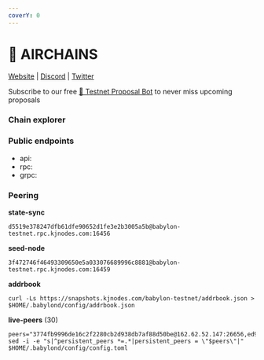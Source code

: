 ```yaml
---
coverY: 0
---
```


# 🚀 AIRCHAINS



[Website](https://babylonchain.io/) | [Discord](https://discord.gg/babylonglobal) | [Twitter](https://twitter.com/babylon\_chain)

Subscribe to our free [🤖 Testnet Proposal Bot](https://t.me/kjnodes\_testnet\_proposal\_bot) to never miss upcoming proposals

### Chain explorer <a href="#chain-explorer" id="chain-explorer"></a>



### Public endpoints <a href="#public-endpoints" id="public-endpoints"></a>

* api:&#x20;
* rpc:&#x20;
* grpc:

### Peering <a href="#peering" id="peering"></a>

**state-sync**

```
d5519e378247dfb61dfe90652d1fe3e2b3005a5b@babylon-testnet.rpc.kjnodes.com:16456
```

**seed-node**

```
3f472746f46493309650e5a033076689996c8881@babylon-testnet.rpc.kjnodes.com:16459
```

**addrbook**

```
curl -Ls https://snapshots.kjnodes.com/babylon-testnet/addrbook.json > $HOME/.babylond/config/addrbook.json
```

**live-peers** (30)

```
peers="3774fb9996de16c2f2280cb2d938db7af88d50be@162.62.52.147:26656,ed9df3c70f5905307867d4817b95a1839fdf1655@154.53.56.176:27656,5c1b50ba9440ff022eb65724f15fa028cb73ae73@65.109.89.5:33656,a0dd817c68084e004c2afd39accded6d8d34f9cf@217.76.51.182:11656,f9344704e88c441b14dce136072d17f2f4b12639@120.226.39.254:26656,32475b253552a8a1086d0cf2da524a317fa012fb@5.161.223.12:26656,28fb81a13e2f93a2f02f235408862df132f8a5a1@148.113.159.123:36656,1016bb6d890ffafe49eb8b2264937bdbcd775135@46.4.5.45:20656,9a524c8c2f9dedc422fc9c47902c65f4674e834a@81.0.221.31:31156,8a27ba69ce2162a587407954c1ffc1fda48a57ed@161.97.118.20:31156,8635d183a7b1871efc2f8f99b49c85797f50a204@65.21.145.13:31156,3c3bcd34af5fe22153734d725126fcb9914dfef5@65.108.6.45:61556,f5f7fc5b4d76710584e5804f8d80bee150eda147@84.21.171.23:31156,be3e46ff65885289e0d172e541edcb1f6ff7c154@38.242.129.184:31156,0b1ae20b6be9a94322e09f8a1018ef9fe190acf4@148.251.177.108:20656,ab356e00ee559aba89f9f46f7456be7dfc109fec@65.21.153.148:31156,e6fed274bc68d82f2a2aac9e625375588355fdb4@85.190.246.187:31156,8da45f9ff83b4f8dd45bbcb4f850999637fbfe3b@18.118.32.0:26656,62afd5f1bc87b9e29d982ab57ed1293bcd3ab445@65.108.250.118:31156,8db3039124486204be254bfce241d5699cb52f7d@45.10.154.197:12656,0de44b3d4380004838d38797a1aee10392b68420@3.142.201.103:26656,d5519e378247dfb61dfe90652d1fe3e2b3005a5b@65.109.68.190:16456,9d840ebd61005b1b1b1794c0cf11ef253faf9a84@43.157.95.203:26656,c8d5893d49685b41be957ac8226eaf28ee92a66d@109.123.230.181:31156,0a348efdac0c3f2add3219dbfcc9d5cfe983c29b@86.48.0.190:12656,f298e70bae6b7ee96579c4607aab9c09db1d5bbb@18.221.101.197:26656,55d3b8ae2d962e0e398c6b7877e50004a1654b4a@5.161.213.180:26656,8fe0c46a13eb2b13532c40e4659a777601d24d2e@65.109.134.221:26656,2bb6d67066f22bb420e60a0d3a7a05d17ef7a8ce@185.188.249.62:11656,8ec0b54f1678c371da062ada905f0096d77dbc83@38.242.254.34:11656"
sed -i -e "s|^persistent_peers *=.*|persistent_peers = \"$peers\"|" $HOME/.babylond/config/config.toml
```
